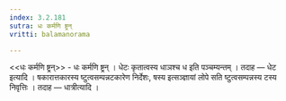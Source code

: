 ```yaml
---
index: 3.2.181
sutra: धः कर्मणि ष्ट्रन्
vritti: balamanorama

---
```

<<धः कर्मणि ष्ट्रन्>> - धः कर्मणि ष्ट्रन् । धेटः कृतात्वस्य धाञश्च ध इति पञ्चम्यन्तम् । तदाह —  धेट इत्यादि । षकारात्तकारस्य ष्टुत्वसम्पन्नटकारेण निर्देशः, षस्य इत्सञ्ज्ञायां लोपे सति ष्टुत्वसम्पन्नस्य टस्य निवृत्तिः । तदाह —  धात्रीत्यादि । 